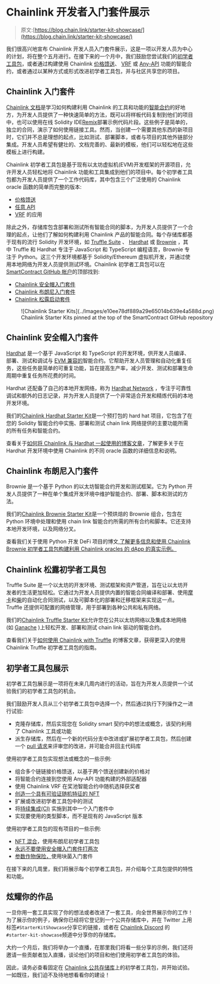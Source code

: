 # Chainlink 开发者入门套件展示

> 原文:[https://blog.chain.link/starter-kit-showcase/](https://blog.chain.link/starter-kit-showcase/)

我们很高兴地宣布 Chainlink 开发人员入门套件展示，这是一项以开发人员为中心的计划，将在整个五月进行。在接下来的一个月中，我们鼓励您尝试我们的[初学者工具包](https://docs.chain.link/docs/create-a-chainlinked-project)，或者通过构建使用 Chainlink [价格馈送](https://docs.chain.link/docs/using-chainlink-reference-contracts)、 [VRF](https://docs.chain.link/docs/chainlink-vrf) 或 [Any-API](https://docs.chain.link/docs/request-and-receive-data) 功能的智能合约，或者通过以某种方式或形式改进初学者工具包，并与社区共享您的项目。

## Chainlink 入门套件

[Chainlink 文档](https://docs.chain.link/)是学习如何构建利用 Chainlink 的工具和功能的[智能合约](https://chain.link/education/smart-contracts)的好地方，为开发人员提供了一种快速简单的方法，既可以将样板代码复制到他们的项目中，也可以使用在线 Solidity IDE[Remix](http://remix.ethereum.org/)部署示例代码片段。这些例子是简单的，独立的合同，演示了如何使用链接工具。然而，当创建一个需要其他东西的新项目时，它们并不总是理想的起点，比如测试、部署脚本，或者与项目的其他外链部分集成。开发人员希望有健壮的、文档完善的、最新的模板，他们可以轻松地在这些模板上进行构建。

Chainlink 初学者工具包是基于现有以太坊虚拟机(EVM)开发框架的开源项目，允许开发人员轻松地将 Chainlink 功能和工具集成到他们的项目中。每个初学者工具包都为开发人员提供了一个工作代码库，其中包含三个广泛使用的 Chainlink oracle 函数的简单而完整的版本:

*   [价格馈送](https://docs.chain.link/docs/using-chainlink-reference-contracts)
*   [任意 API](https://docs.chain.link/docs/request-and-receive-data)
*   [VRF](https://docs.chain.link/docs/chainlink-vrf) 的应用

除此之外，存储库包含部署和测试所有智能合同的脚本，为开发人员提供了一个合理的起点，让他们了解如何构建利用 Chainlink 产品的智能合同。每个存储库都基于现有的流行 Solidity 开发环境，如 [Truffle Suite](https://www.trufflesuite.com/truffle) 、 [Hardhat](https://hardhat.org/) 或 [Brownie](https://eth-brownie.readthedocs.io/en/stable/) ，其中 Truffle 和 Hardhat 专注于 JavaScript 和 TypeScript 编程语言，Brownie 专注于 Python。这三个开发环境都基于 Solidity/Ethereum 虚拟机开发，并通过使用本地网络为开发人员提供测试环境。Chainlink 初学者工具包可以在 [SmartContract GitHub 帐户](https://github.com/smartcontractkit)的顶部找到:

*   [Chainlink 安全帽入门套件](https://github.com/smartcontractkit/hardhat-starter-kit)
*   [Chainlink 布朗尼入门套件](https://github.com/smartcontractkit/chainlink-mix)
*   [Chainlink 松露启动套件](https://github.com/smartcontractkit/truffle-starter-kit)

<figure id="attachment_1731" aria-describedby="caption-attachment-1731" style="width: 2152px" class="wp-caption aligncenter">![Chainlink Starter Kits](../Images/e10ee78df889a29e65014b639e4a588d.png)

<figcaption id="caption-attachment-1731" class="wp-caption-text">Chainlink Starter Kits pinned at the top of the SmartContract GitHub repository</figcaption>

</figure>

## Chainlink 安全帽入门套件

[Hardhat](https://hardhat.org/) 是一个基于 JavaScript 和 TypeScript 的开发环境，供开发人员编译、部署、测试和调试与 [EVM 兼容的](https://ethereum.org/en/developers/docs/evm/)智能合约。它帮助开发人员管理和自动化重复任务，这些任务是简单的可重复功能，旨在提高生产率，减少开发、测试和部署生命周期中重复任务所花费的时间。

Hardhat 还配备了自己的本地开发网络，称为 [Hardhat Network](https://hardhat.org/hardhat-network/) ，专注于可靠性调试和额外的日志记录，并为开发人员提供了一个非常适合开发和精炼代码的本地开发环境。

我们的[Chainlink Hardhat Starter Kit](https://github.com/smartcontractkit/hardhat-starter-kit)是一个预打包的 hard hat 项目，它包含了在您的 Solidity 智能合约中实施、部署和测试 chain link 网络提供的主要功能所需的所有任务和智能合约。

查看关于[如何将 Chainlink 与 Hardhat 一起使用的博客文章](https://blog.chain.link/using-chainlink-with-hardhat/)，了解更多关于在 Hardhat 开发环境中使用 Chainlink 的不同 oracle 函数的详细信息和说明。

## Chainlink 布朗尼入门套件

Brownie 是一个基于 Python 的以太坊智能合约开发和测试框架。它为 Python 开发人员提供了一种在单个集成开发环境中维护智能合约、部署、脚本和测试的方法。

我们的[Chainlink Brownie Starter Kit](https://github.com/smartcontractkit/chainlink-mix)是一个预烘焙的 Brownie 组合，包含在 Python 环境中处理和使用 chain link 智能合约所需的所有合约和脚本。它还支持本地开发环境，以及网络分叉。

查看我们关于使用 Python 开发 DeFi 项目的博文[,了解更多信息和使用 Chainlink Brownie 初学者工具包构建利用 Chainlink oracles 的 dApp 的真实示例。](https://blog.chain.link/develop-python-defi-project/)

## Chainlink 松露初学者工具包

Truffle Suite 是一个以太坊的开发环境、测试框架和资产管道，旨在让以太坊开发者的生活更加轻松。它通过为开发人员提供内置的智能合同编译和部署、使用[摩卡](https://mochajs.org/)和[柴](http://chaijs.com/)的自动化合同测试，以及可脚本化的部署和迁移框架来实现这一点。Truffle 还提供可配置的网络管理，用于部署到各种公共和私有网络。

我们的[Chainlink Truffle Starter Kit](https://github.com/smartcontractkit/truffle-starter-kit)允许您在公共以太坊网络以及集成本地网络(如 [Ganache](https://github.com/trufflesuite/ganache) )上轻松开发、部署和测试 chain link 驱动的智能合约。

查看我们关于[如何使用 Chainlink with Truffle](https://blog.chain.link/how-to-use-chainlink-with-truffle-2/) 的博客文章，获得更深入的使用 Chainlink Truffle 初学者工具包的指南。

## 初学者工具包展示

初学者工具包展示是一项将在未来几周内进行的活动，旨在为开发人员提供一个试验我们的初学者工具包的机会。

我们鼓励开发人员从三个初学者工具包中选择一个，然后通过执行下列操作之一进行试验:

*   克隆存储库，然后实现您在 Solidity smart 契约中的想法或概念，该契约利用了 Chainlink 工具或功能
*   派生存储库，然后在一个新的代码分支中改进或扩展初学者工具包，然后创建一个 [pull 请求](https://docs.github.com/en/github/collaborating-with-issues-and-pull-requests/about-pull-requests#:~:text=Pull%20requests%20let%20you%20tell,merged%20into%20the%20base%20branch.)来评审您的改进，并可能合并回主代码库

使用初学者工具包实现想法或概念的一些示例:

*   组合多个链链接价格馈送，以基于两个馈送创建新的价格对
*   将智能合约连接到您使用 Any-API 功能构建的外部适配器
*   使用 Chainlink VRF 在奖池智能合约中随机选择获奖者
*   [创造一个具有可验证随机特征的 NFT](https://blog.chain.link/random-numbers-nft-erc721/)
*   扩展或改进初学者工具包中的测试
*   将[持续集成(CI)](https://en.wikipedia.org/wiki/Continuous_integration) 实施到其中一个入门套件中
*   实现要使用的类型脚本，而不是现有的 JavaScript 版本

使用初学者工具包的现有项目的一些示例:

*   [NFT 混合](https://github.com/PatrickAlphaC/nft-mix)，使用布朗尼初学者工具包
*   [永远不要使用安全帽入门套件打两次](https://github.com/tina1998612/Never.Fight.Twice)
*   [参数作物保险，](https://github.com/pappas999/Parametric-Crop-Insurance)使用块菌入门套件

在接下来的几周里，我们将展示每个初学者工具包，并介绍每个工具包提供的特性和功能。

## 炫耀你的作品

一旦你用一套工具实现了你的想法或者改进了一套工具，向全世界展示你的工作！为了展示你的例子，确保你已经将它登记到一个公共存储库中，并在 Twitter 上用标签`#StarterKitShowcase`分享它的链接，或者在 [Chainlink Discord](https://discord.com/invite/aSK4zew) 的`#starter-kit-showcase`频道中分享你的存储库。

大约一个月后，我们将举办一个直播，在那里我们将看一些分享的示例，我们还将邀请一些贡献者加入直播，谈论他们的项目和他们使用初学者工具包的体验。

因此，请务必查看固定在 [Chainlink 公共存储库](https://github.com/smartcontractkit)上的初学者工具包，并开始试验。一如既往，我们迫不及待地想看看你的建设！